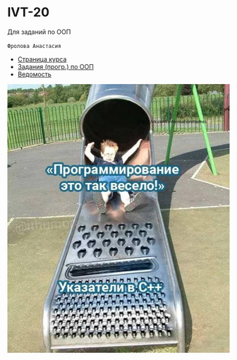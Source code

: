 # IVT-20
Для заданий по ООП


`Фролова Анастасия`

- [Страница курса](https://github.com/VetrovSV/OOP)
- [Задания (прогр.) по ООП](https://raw.githubusercontent.com/VetrovSV/OOP/master/%D0%9E%D0%9E%D0%9F.%20%D0%97%D0%B0%D0%B4%D0%B0%D0%BD%D0%B8%D1%8F%20I.pdf)
- [Ведомость](https://docs.google.com/spreadsheets/d/1HYFkxtTxYqXsZASsX_ZGsDWGBvevukQZhHgS5r-YzW4/edit#gid=0)

![](mem.jpg)
